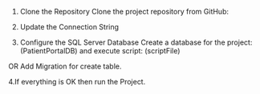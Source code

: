 1. Clone the Repository
Clone the project repository from GitHub:

2. Update the Connection String

3. Configure the SQL Server Database
Create a database for the project:(PatientPortalDB) 
and execute script: (scriptFile)


OR Add Migration for create table.

4.If everything is OK then run the Project.


